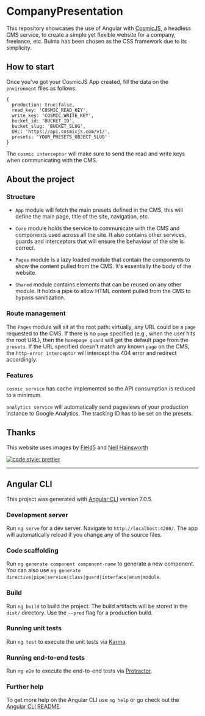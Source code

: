 # CompanyPresentation

This repository showcases the use of Angular with [CosmicJS](cosmicjs.com), a headless CMS service, to create a simple yet flexible website for a company, freelance, etc. Bulma has been chosen as the CSS framework due to its simplicity.

## How to start

Once you've got your CosmicJS App created, fill the data on the `environment` files as follows:
```
{
  production: true|false,
  read_key: 'COSMIC_READ_KEY',
  write_key: 'COSMIC_WRITE_KEY',
  bucket_id: 'BUCKET_ID',
  bucket_slug: 'BUCKET_SLUG',
  URL: 'https://api.cosmicjs.com/v1/',
  presets: 'YOUR_PRESETS_OBJECT_SLUG'
}
```
The `cosmic interceptor` will make sure to send the read and write keys when communicating with the CMS.

## About the project

### Structure

* `App` module will fetch the main presets defined in the CMS, this will define the main page, title of the site, navigation, etc.

* `Core` module holds the service to communicate with the CMS and components used across all the site. It also contains other services, guards and interceptors that will ensure the behaviour of the site is correct.

* `Pages` module is a lazy loaded module that contain the components to show the content pulled from the CMS. It's essentially the body of the website.

* `Shared` module contains elements that can be reused on any other module. It holds a pipe to allow HTML content pulled from the CMS to bypass sanitization.

### Route management

The `Pages` module will sit at the root path: virtually, any URL could be a `page` requested to the CMS. If there is no `page` specified (e.g., when the user hits the root URL), then the `homepage guard` will get the default page from the `presets`. If the URL specified doesn't match any known `page` on the CMS, the `http-error interceptor` will intercept the 404 error and redirect accordingly.

### Features

`cosmic service` has cache implemented so the API consumption is reduced to a minimum.

`analytics service` will automatically send pageviews of your production instance to Google Analytics. The tracking ID has to be set on the presets.

## Thanks

This website uses images by [Field5](https://www.iconfinder.com/Field5) and [Neil Hainsworth](https://www.iconfinder.com/neilorangepeel)

[![code style: prettier](https://img.shields.io/badge/code_style-prettier-ff69b4.svg?style=flat-square)](https://github.com/prettier/prettier)

------

## Angular CLI

This project was generated with [Angular CLI](https://github.com/angular/angular-cli) version 7.0.5.

### Development server

Run `ng serve` for a dev server. Navigate to `http://localhost:4200/`. The app will automatically reload if you change any of the source files.

### Code scaffolding

Run `ng generate component component-name` to generate a new component. You can also use `ng generate directive|pipe|service|class|guard|interface|enum|module`.

### Build

Run `ng build` to build the project. The build artifacts will be stored in the `dist/` directory. Use the `--prod` flag for a production build.

### Running unit tests

Run `ng test` to execute the unit tests via [Karma](https://karma-runner.github.io).

### Running end-to-end tests

Run `ng e2e` to execute the end-to-end tests via [Protractor](http://www.protractortest.org/).

### Further help

To get more help on the Angular CLI use `ng help` or go check out the [Angular CLI README](https://github.com/angular/angular-cli/blob/master/README.md).
